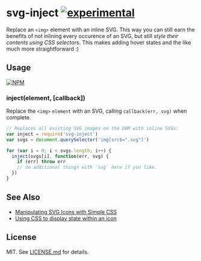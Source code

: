 # svg-inject [![experimental](http://badges.github.io/stability-badges/dist/experimental.svg)](http://github.com/badges/stability-badges)

Replace an `<img>` element with an inline SVG. This way you can still earn
the benefits of not inlining every occurence of an SVG, but still *style
their contents using CSS selectors*. This makes adding hover states and the like
much more straightforward :)

## Usage

[![NPM](https://nodei.co/npm/svg-inject.png)](https://nodei.co/npm/svg-inject/)

### inject(element, [callback]) ###

Replace the `<img>` `element` with an SVG, calling `callback(err, svg)` when
complete.

``` javascript
// Replaces all existing SVG images on the DOM with inline SVGs:
var inject = require('svg-inject')
var svgs = document.querySelector('img[src$=".svg"]')

for (var i = 0; i < svgs.length; i++) {
  inject(svgs[i], function(err, svg) {
    if (err) throw err
    // do additional things with `svg` here if you like.
  })
}
```

## See Also

* [Manipulating SVG Icons with Simple CSS](http://webdesign.tutsplus.com/articles/manipulating-svg-icons-with-simple-css--webdesign-15694)
* [Using CSS to display state within an icon](http://tutsplus.github.io/Styling-Iconic/state/index.html)

## License

MIT. See [LICENSE.md](http://github.com/hughsk/svg-inject/blob/master/LICENSE.md) for details.
